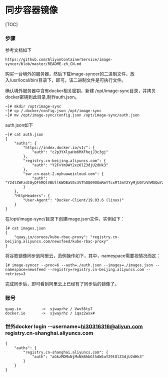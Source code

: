 # 同步容器镜像

[TOC]



### 步骤

参考文档如下

```
https://github.com/AliyunContainerService/image-syncer/blob/master/README-zh_CN.md
```

购买一台境外的服务器，然后下载image-syncer的二进制文件，放入/usr/local/bin/目录下，即可。该二进制文件是可执行文件。

确认境外服务器中含有docker相关密钥，新建 /opt/image-sync目录，并拷贝docker密钥到此目录,制作auth.json。

```
~]# mkdir /opt/image-sync
~]# cp /.docker/config.json /opt/image-sync
~]# mv /opt/image-sync/config.json /opt/image-sync/auth.json 
```

auth.json如下

```
~]# cat auth.json
{
	"auths": {
		"https://index.docker.io/v1/": {
			"auth": "c2p3YXlyaHo6MXFhejJ3c3gj"
		},
		"registry.cn-beijing.aliyuncs.com": {
			"auth": "Y2FvYm9AY2xzOlZ3djU2dHk3"
		},
		"swr.cn-east-2.myhuaweicloud.com": {
			"auth": "Y24tZWFzdC0yQFhMQlVBUllKWDBaV0c3VThDQ09OOmRmYTcxMTJmY2YyMjU0YzVhMGQwYzQwYjkzMmY4MmNlNDI2YTIxZTAxODIwMjczOGY0YjFmMThjMTkwMDFmMTE="
		}
	},
	"HttpHeaders": {
		"User-Agent": "Docker-Client/19.03.6 (linux)"
	}
}
```

在/opt/image-sync/目录下创建image.json文件，实例如下：

```
]# cat images.json
{
    "quay.io/coreos/kube-rbac-proxy": "registry.cn-beijing.aliyuncs.com/newsfeed/kube-rbac-proxy"
}
```



将谷歌镜像同步到阿里云，范例操作如下，其中，namespace需要视情况而定：

```
]# image-syncer --proc=6 --auth=./auth.json --images=./images.json --namespace=newsfeed --registry=registry.cn-beijing.aliyuncs.com --retries=3
```

完成同步后，即可看到阿里云上已经有了同步后的镜像了。



### 账号

```
quay.io 		-> 	sjwayrhz / Vwv56ty7
docker.io		->  sjwayrhz / 1qaz2wsx#
```


### 世外docker login --username=hi30316316@aliyun.com registry.cn-shanghai.aliyuncs.com
```
{
	"auths": {
		"registry.cn-shanghai.aliyuncs.com": {
			"auth": "aGkzMDMxNjMxNkBhbGl5dW4uY29tOlZ3djU2dHk3"
		}
	}
}
```

